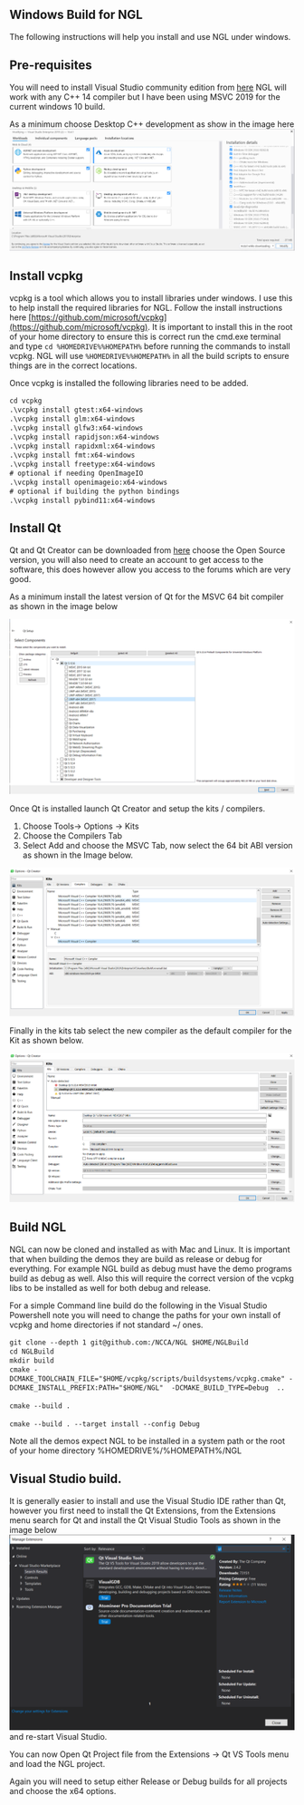 ## Windows Build for NGL

The following instructions will help you install and use NGL under windows.

## Pre-requisites

You will need to install Visual Studio community edition from [here](https://visualstudio.microsoft.com/downloads/) NGL will work with any C++ 14 compiler but I have been using MSVC 2019 for the current windows 10 build.

As a minimum choose Desktop C++ development as show in the image here
![](images/windows1.png)

## Install vcpkg

vcpkg is a tool which allows you to install libraries under windows. I use this to help install the required libraries for NGL. Follow the install instructions here  [https://github.com/microsoft/vcpkg](https://github.com/microsoft/vcpkg). It is important to install this in the root of your home directory to ensure this is correct run the cmd.exe terminal and type ```cd %HOMEDRIVE%%HOMEPATH%``` before running the commands to install vcpkg. NGL will use ``` %HOMEDRIVE%%HOMEPATH% ``` in all the build scripts to ensure things are in the correct locations.

Once vcpkg is installed the following libraries need to be added.


```
cd vcpkg
.\vcpkg install gtest:x64-windows
.\vcpkg install glm:x64-windows
.\vcpkg install glfw3:x64-windows
.\vcpkg install rapidjson:x64-windows
.\vcpkg install rapidxml:x64-windows
.\vcpkg install fmt:x64-windows
.\vcpkg install freetype:x64-windows
# optional if needing OpenImageIO
.\vcpkg install openimageio:x64-windows
# optional if building the python bindings
.\vcpkg install pybind11:x64-windows
```

## Install Qt 

Qt and Qt Creator can be downloaded from [here](https://www.qt.io/download) choose the Open Source version, you will also need to create an account to get access to the software, this does however allow you access to the forums which are very good.

As a minimum install the latest version of Qt for the MSVC 64 bit compiler as shown in the image below

![](images/qt.png)


Once Qt is installed launch Qt Creator and setup the kits / compilers.

1. Choose Tools-> Options -> Kits
2. Choose the Compilers Tab
3. Select Add and choose the MSVC Tab, now select the 64 bit ABI version as shown in the Image below.

![](images/qt2.png)

Finally in the kits tab select the new compiler as the default compiler for the Kit as shown below.

![](images/qt3.png)

## Build NGL

NGL can now be cloned and installed as with Mac and Linux. It is important that when building the demos they are build as release or debug for everything. For example NGL build as debug must have the demo programs build as debug as well. Also this will require the correct version of the vcpkg libs to be installed as well for both debug and release.

For a simple Command line build do the following in the Visual Studio Powershell note you will need to change the paths for your own install of vcpkg and home directories if not standard ~/ ones.

```
git clone --depth 1 git@github.com:/NCCA/NGL $HOME/NGLBuild
cd NGLBuild
mkdir build
cmake -DCMAKE_TOOLCHAIN_FILE="$HOME/vcpkg/scripts/buildsystems/vcpkg.cmake" -DCMAKE_INSTALL_PREFIX:PATH="$HOME/NGL"  -DCMAKE_BUILD_TYPE=Debug  ..

cmake --build .

cmake --build . --target install --config Debug

```

Note all the demos expect NGL to be installed in a system path or the root of your home directory %HOMEDRIVE%/%HOMEPATH%/NGL 

## Visual Studio build.

It is generally easier to install and use the Visual Studio IDE rather than Qt, however you first need to install the Qt Extensions, from the Extensions menu search for Qt and install the Qt Visual Studio Tools as shown in the image below
![](images/qt4.png) and re-start Visual Studio.

You can now Open Qt Project file from the Extensions -> Qt VS Tools menu and load the NGL project.

Again you will need to setup either Release or Debug builds for all projects and choose the x64 options.

